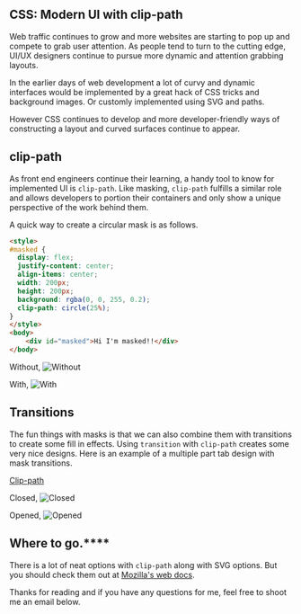 ## CSS: Modern UI with clip-path

Web traffic continues to grow and more websites are starting to pop up and compete to grab user attention. As people tend to turn to the cutting edge, UI/UX designers continue to pursue more dynamic and attention grabbing layouts. 

In the earlier days of web development a lot of curvy and dynamic interfaces would be implemented by a great hack of CSS tricks and background images. Or customly implemented using SVG and paths. 

However CSS continues to develop and more developer-friendly ways of constructing a layout and curved surfaces continue to appear. 

## clip-path

As front end engineers continue their learning, a handy tool to know for implemented UI is `clip-path`. Like masking, `clip-path` fulfills a similar role and allows developers to portion their containers and only show a unique perspective of the work behind them.

A quick way to create a circular mask is as follows.

```html
<style>
#masked {
  display: flex;
  justify-content: center;
  align-items: center;
  width: 200px;
  height: 200px;
  background: rgba(0, 0, 255, 0.2);
  clip-path: circle(25%);
}
</style>
<body>
    <div id="masked">Hi I'm masked!!</div>
</body>
```
Without,
 ![Without](./images/04/without.png)

With,
![With](./images/04/with.png)

## Transitions

The fun things with masks is that we can also combine them with transitions to create some fill in effects. Using ```transition``` with ```clip-path``` creates some very nice designs. Here is an example of a multiple part tab design with mask transitions. 

[Clip-path](https://codepen.io/jwsharpe/pen/NWqNYQW)

Closed,
![Closed](./images/04/closed.png)

Opened,
![Opened](./images/04/opened.png)

## Where to go.****

There is a lot of neat options with ```clip-path``` along with SVG options. But you should check them out at [Mozilla's web docs](https://developer.mozilla.org/en-US/docs/Web/CSS/clip-path).

Thanks for reading and if you have any questions for me, feel free to shoot me an email below.
